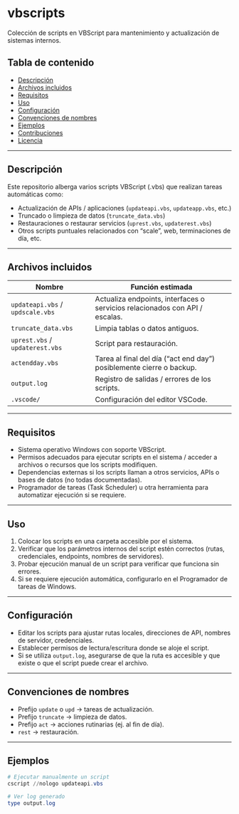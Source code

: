 # vbscripts

Colección de scripts en VBScript para mantenimiento y actualización de sistemas internos.

## Tabla de contenido

- [Descripción](#descripción)  
- [Archivos incluidos](#archivos-incluidos)  
- [Requisitos](#requisitos)  
- [Uso](#uso)  
- [Configuración](#configuración)  
- [Convenciones de nombres](#convenciones-de-nombres)  
- [Ejemplos](#ejemplos)  
- [Contribuciones](#contribuciones)  
- [Licencia](#licencia)

---

## Descripción

Este repositorio alberga varios scripts VBScript (.vbs) que realizan tareas automáticas como:

- Actualización de APIs / aplicaciones (`updateapi.vbs`, `updateapp.vbs`, etc.)  
- Truncado o limpieza de datos (`truncate_data.vbs`)  
- Restauraciones o restaurar servicios (`uprest.vbs`, `updaterest.vbs`)  
- Otros scripts puntuales relacionados con “scale”, web, terminaciones de día, etc.

---

## Archivos incluidos

| Nombre | Función estimada |
|---|-------------------|
| `updateapi.vbs` / `updscale.vbs` | Actualiza endpoints, interfaces o servicios relacionados con API / escalas. |
| `truncate_data.vbs` | Limpia tablas o datos antiguos. |
| `uprest.vbs` / `updaterest.vbs` | Script para restauración. |
| `actendday.vbs` | Tarea al final del día (“act end day”) posiblemente cierre o backup. |
| `output.log` | Registro de salidas / errores de los scripts. |
| `.vscode/` | Configuración del editor VSCode. |

---

## Requisitos

- Sistema operativo Windows con soporte VBScript.  
- Permisos adecuados para ejecutar scripts en el sistema / acceder a archivos o recursos que los scripts modifiquen.  
- Dependencias externas si los scripts llaman a otros servicios, APIs o bases de datos (no todas documentadas).  
- Programador de tareas (Task Scheduler) u otra herramienta para automatizar ejecución si se requiere.

---

## Uso

1. Colocar los scripts en una carpeta accesible por el sistema.  
2. Verificar que los parámetros internos del script estén correctos (rutas, credenciales, endpoints, nombres de servidores).  
3. Probar ejecución manual de un script para verificar que funciona sin errores.  
4. Si se requiere ejecución automática, configurarlo en el Programador de tareas de Windows.

---

## Configuración

- Editar los scripts para ajustar rutas locales, direcciones de API, nombres de servidor, credenciales.  
- Establecer permisos de lectura/escritura donde se aloje el script.  
- Si se utiliza `output.log`, asegurarse de que la ruta es accesible y que existe o que el script puede crear el archivo.

---

## Convenciones de nombres

- Prefijo `update` o `upd` → tareas de actualización.  
- Prefijo `truncate` → limpieza de datos.  
- Prefijo `act` → acciones rutinarias (ej. al fin de día).  
- `rest` → restauración.  

---

## Ejemplos

```powershell
# Ejecutar manualmente un script
cscript //nologo updateapi.vbs

# Ver log generado
type output.log
